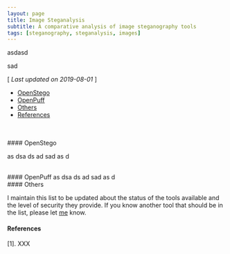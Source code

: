 ```yaml
---
layout: page
title: Image Steganalysis
subtitle: A comparative analysis of image steganography tools
tags: [steganography, steganalysis, images]
---
```



asdasd

sad



[ *Last updated on 2019-08-01* ]


- [OpenStego](#openstego)
- [OpenPuff](#openpuff)
- [Others](#others)
- [References](#references)
<br>







<br>
#### OpenStego

as
dsa
ds
ad
sad
as
d


<br>
#### OpenPuff
as
dsa
ds
ad
sad
as
d


<br>
#### Others

I maintain this list to be updated about the status of the tools available and the level of security they provide. If you know another tool that should be in the list, please let [me](http://daniellerch.me) know. 





#### References
[1]. XXX



